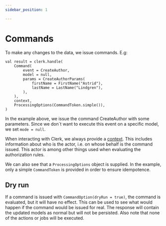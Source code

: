 ```yaml
---
sidebar_position: 1

---
```


# Commands

To make any changes to the data, we issue commands. E.g:

```
val result = clerk.handle(
    Command(
        event = CreateAuthor,
        model = null,
        params = CreateAuthorParams(
            firstName = FirstName("Astrid"),
            lastName = LastName("Lindgren"),
        ),
    ),
    context,
    ProcessingOptions(CommandToken.simple()),
)
```

In the example above, we issue the command CreateAuthor with some parameters. 
Since we don´t want to execute this event on a specific model, we set `mode = null`.

When interacting with Clerk, we always provide a [context](/docs/building-config/context). This includes information about who is the actor, i.e. 
on whose behalf is the command issued. This actor is among other things used when evaluating the authorization rules.

We can also see that a `ProcessingOptions` object is supplied. 
In the example, only a simple `CommandToken` is provided in order to ensure idempotence.

## Dry run

If a command is issued with `CommandOption(dryRun = true)`, the command is evaluated, but it will have no effect. This 
can be used to see what would happen if the command would be issued for real. The response will contain the updated
models as normal but will not be persisted. Also note that none of the actions or jobs will be executed.

